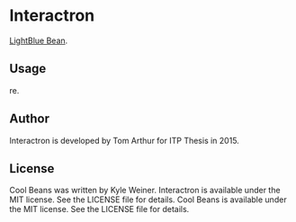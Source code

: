# Interactron

 [LightBlue Bean](https://punchthrough.com/bean/).



## Usage

re.

## Author

Interactron is developed by Tom Arthur for ITP Thesis in 2015.



## License

Cool Beans was written by Kyle Weiner.
Interactron is available under the MIT license. See the LICENSE file for details.
Cool Beans is available under the MIT license. See the LICENSE file for details.